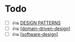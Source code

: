 # Todo

- [ ] อ่าน [DESIGN PATTERNS](https://refactoring.guru/design-patterns)
- [ ] อ่าน [[domain-driven-design]]
- [ ] อ่าน [[software-design]]

[//begin]: # "Autogenerated link references for markdown compatibility"
[domain-driven-design]: domain-driven-design "Domain-driven design"
[software-design]: software-design "Software Design"
[//end]: # "Autogenerated link references"